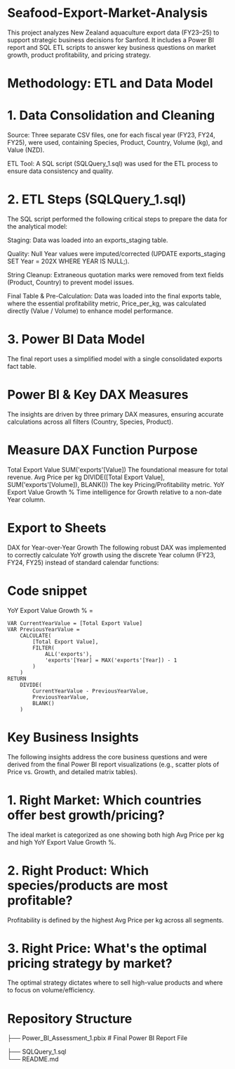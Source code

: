 # Seafood-Export-Market-Analysis
This project analyzes New Zealand aquaculture export data (FY23–25) to support strategic business decisions for Sanford. It includes a Power BI report and SQL ETL scripts to answer key business questions on market growth, product profitability, and pricing strategy.

# Methodology: ETL and Data Model
# 1. Data Consolidation and Cleaning
   Source: Three separate CSV files, one for each fiscal year (FY23, FY24, FY25), were used, containing Species, Product, Country, Volume (kg), and Value (NZD).

   ETL Tool: A SQL script (SQLQuery_1.sql) was used for the ETL process to ensure data consistency and quality.

# 2. ETL Steps (SQLQuery_1.sql)
   The SQL script performed the following critical steps to prepare the data for the analytical model:

   Staging: Data was loaded into an exports_staging table.

   Quality: Null Year values were imputed/corrected (UPDATE exports_staging SET Year = 202X WHERE YEAR IS NULL;).

   String Cleanup: Extraneous quotation marks were removed from text fields (Product, Country) to prevent model issues.

   Final Table & Pre-Calculation: Data was loaded into the final exports table, where the essential profitability metric, Price_per_kg, was calculated directly (Value / Volume) to enhance model performance.

# 3. Power BI Data Model
   The final report uses a simplified model with a single consolidated exports fact table.

# Power BI & Key DAX Measures
   The insights are driven by three primary DAX measures, ensuring accurate calculations across all filters (Country, Species, Product).

# Measure	DAX Function	Purpose
   Total Export Value	SUM('exports'[Value])	The foundational measure for total revenue.
   Avg Price per kg	DIVIDE([Total Export Value], SUM('exports'[Volume]), BLANK())	The key Pricing/Profitability metric.
   YoY Export Value Growth %	Time intelligence for Growth relative to a non-date Year column.	

# Export to Sheets
DAX for Year-over-Year Growth
The following robust DAX was implemented to correctly calculate YoY growth using the discrete Year column (FY23, FY24, FY25) instead of standard calendar functions:

# Code snippet

YoY Export Value Growth % =
```
VAR CurrentYearValue = [Total Export Value]
VAR PreviousYearValue = 
    CALCULATE(
        [Total Export Value],
        FILTER(
            ALL('exports'),
            'exports'[Year] = MAX('exports'[Year]) - 1
        )
    )
RETURN
    DIVIDE(
        CurrentYearValue - PreviousYearValue,
        PreviousYearValue,
        BLANK()
    )
```
# Key Business Insights
The following insights address the core business questions and were derived from the final Power BI report visualizations (e.g., scatter plots of Price vs. Growth, and detailed matrix tables).

# 1. Right Market: Which countries offer best growth/pricing?

The ideal market is categorized as one showing both high Avg Price per kg and high YoY Export Value Growth %.

    
# 2. Right Product: Which species/products are most profitable?

Profitability is defined by the highest Avg Price per kg across all segments.

   
# 3. Right Price: What's the optimal pricing strategy by market?

The optimal strategy dictates where to sell high-value products and where to focus on volume/efficiency.

     
# Repository Structure
├── Power_BI_Assessment_1.pbix # Final Power BI Report File

├── SQLQuery_1.sql             
└── README.md                  
